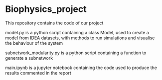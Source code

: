 # Biophysics_project

This repository contains the code of our project

model.py is a python script containing a class Model, used to create a model from IDEA datasets, with methods to run simulations and visualise the behaviour of the system

subnetwork_modularity.py is a python script containing a function to generate a subnetwork

main.ipynb is a jupyter notebook containing the code used to produce the results commented in the report